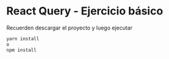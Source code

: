 # React Query - Ejercicio básico

Recuerden descargar el proyecto y luego ejecutar

```js
yarn install
o 
npm install
```
